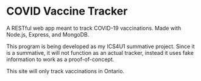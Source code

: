 # COVID Vaccine Tracker
A RESTful web app meant to track COVID-19 vaccinations. Made with Node.js, Express, and MongoDB.

This program is being developed as my ICS4U1 summative project. 
Since it is a summative, it will not function as an actual tracker, instead it uses fake information to work as a proof-of-concept.

This site will only track vaccinations in Ontario.